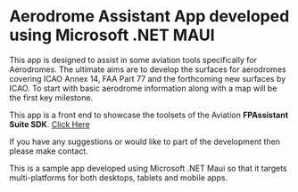# Aerodrome Assistant App developed using Microsoft .NET MAUI

This app is designed to assist in some aviation tools specifically for Aerodromes. The ultimate aims are to develop the surfaces for aerodromes covering ICAO Annex 14, FAA Part 77 and the forthcoming new surfaces by ICAO. To start with basic aerodrome information along with a map will be the first key milestone.

This app is a front end to showcase the toolsets of the Aviation **FPAssistant Suite SDK**. [Click Here](http://api.fpassistant.com/)

If you have any suggestions or would like to part of the development then please make contact.

This is a sample app developed using Microsoft .NET Maui so that it targets multi-platforms for both desktops, tablets and mobile apps.
